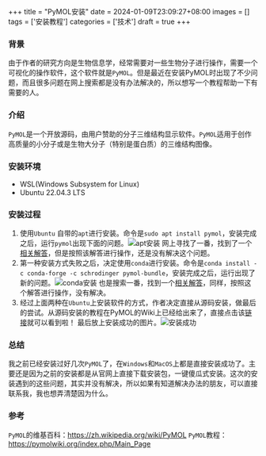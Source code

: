+++
title = "PyMOL安装"
date = 2024-01-09T23:09:27+08:00
images = []
tags = ['安装教程']
categories = ['技术']
draft = true
+++

### 背景
由于作者的研究方向是生物信息学，经常需要对一些生物分子进行操作，需要一个可视化的操作软件，这个软件就是`PyMOL`。但是最近在安装PyMOL时出现了不少问题，而且很多问题在网上搜索都是没有办法解决的，所以想写一个教程帮助一下有需要的人。
### 介绍
`PyMOL`是一个开放源码，由用户赞助的分子三维结构显示软件。`PyMOL`适用于创作高质量的小分子或是生物大分子（特别是蛋白质）的三维结构图像。
### 安装环境
- WSL(Windows Subsystem for Linux)
- Ubuntu 22.04.3 LTS
### 安装过程
1. 使用`Ubuntu` 自带的`apt`进行安装。命令是`sudo apt install pymol`，安装完成之后，运行`pymol`出现下面的问题。![apt安装](https://img-blog.csdnimg.cn/f22e7da4df1244c4841db3c83d8cc0db.jpeg#pic_center)
网上寻找了一番，找到了一个[相关解答](https://github.com/schrodinger/pymol-open-source/issues/178)，但是按照该解答进行操作，还是没有解决这个问题。
1. 第一种安装方式失败之后，决定使用`conda`进行安装。命令是`conda install -c conda-forge -c schrodinger pymol-bundle`，安装完成之后，运行出现了新的问题。![conda安装](https://img-blog.csdnimg.cn/72a252f8ca8e4e759887a76b211abee1.jpeg#pic_center)
也是搜索一番，找到一个[相关解答](https://github.com/schrodinger/pymol-open-source/issues/304)，同样，按照这个解答进行操作，没有解决。
1. 经过上面两种在`Ubuntu`上安装软件的方式，作者决定直接从源码安装，做最后的尝试。从源码安装的教程在PyMOL的Wiki上已经给出来了，直接点击该[链接](https://pymolwiki.org/index.php/Linux_Install)就可以看到啦！
最后放上安装成功的图片。![安装成功](https://img-blog.csdnimg.cn/c94115bfb6ec4377b34009dce330148f.jpeg#pic_center)
### 总结
我之前已经安装过好几次`PyMOL`了，在`Windows`和`MacOS`上都是直接安装成功了。主要还是因为之前的安装都是从官网上直接下载安装包，一键傻瓜式安装。这次的安装遇到的这些问题，其实并没有解决，所以如果有知道解决办法的朋友，可以直接联系我，我也想弄清楚因为什么。

### 参考
`PyMOL`的维基百科：https://zh.wikipedia.org/wiki/PyMOL
`PyMOL`教程：https://pymolwiki.org/index.php/Main_Page